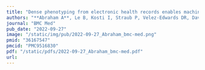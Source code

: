```yaml
---
title: "Dense phenotyping from electronic health records enables machine learning-based prediction of preterm birth"
authors: "**Abraham A**, Le B, Kosti I, Straub P, Velez-Edwards DR, Davis LK, Newton JM, Muglia LJ, Rokas A, Bejan CA, Sirota M, **Capra JA.**"
journal: "BMC Med"
pub_date: "2022-09-27"
image: "/static/img/pub/2022-09-27_Abraham_bmc-med.png"
pmid: "36167547"
pmcid: "PMC9516830"
pdf: "/static/pdfs/2022-09-27_Abraham_bmc-med.pdf"
url: 
---
```

